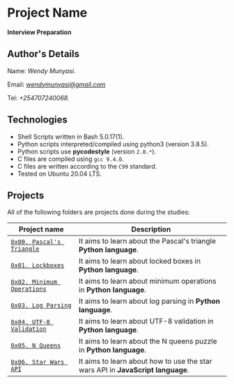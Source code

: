 # Project Name
**Interview Preparation**

## Author's Details
Name: *Wendy Munyasi.*

Email: *wendymunyasi@gmail.com*

Tel: *+254707240068.*

## Technologies
* Shell Scripts written in Bash 5.0.17(1).
* Python scripts interpreted/compiled using python3 (version 3.8.5).
* Python scripts use **pycodestyle** (version `2.8.*`).
* C files are compiled using `gcc 9.4.0`.
* C files are written according to the `C99` standard.
* Tested on Ubuntu 20.04 LTS.

## Projects
All of the following folders are projects done during the studies:

| Project name | Description |
| ------------ | ----------- |
| [`0x00. Pascal's Triangle`](https://github.com/wendymunyasi/alx-interview/tree/master/0x00-pascal_triangle) | It aims to learn about the Pascal's triangle **Python language**.|
| [`0x01. Lockboxes`](https://github.com/wendymunyasi/alx-interview/tree/master/0x01-lockboxes) | It aims to learn about locked boxes in **Python language**.|
| [`0x02. Minimum Operations`](https://github.com/wendymunyasi/alx-interview/tree/master/0x02-minimum_operations) | It aims to learn about minimum operations in **Python language**.|
| [`0x03. Log Parsing`](https://github.com/wendymunyasi/alx-interview/tree/master/0x03-log_parsing) | It aims to learn about log parsing in **Python language**.|
| [`0x04. UTF-8 Validation`](https://github.com/wendymunyasi/alx-interview/tree/master/0x04-utf8_validation) | It aims to learn about UTF-8 validation in **Python language**.|
| [`0x05. N Queens`](https://github.com/wendymunyasi/alx-interview/tree/master/0x05-nqueens) | It aims to learn about the N queens puzzle in **Python language**.|
| [`0x06. Star Wars API`](https://github.com/wendymunyasi/alx-interview/tree/master/0x05-nqueens) | It aims to learn about how to use the star wars API in **JavaScript language**.|
